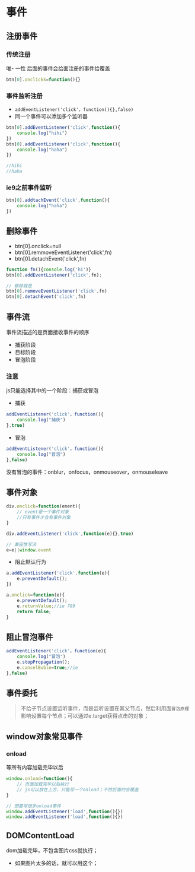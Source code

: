 # 事件

## 注册事件

### 传统注册
唯- 一性 后面的事件会给面注册的事件给覆盖
```js
btn[0].onclickk=function(){}
```

### 事件监听注册
- `addEventListener('click'，function(){},false)`
- 同一个事件可以添加多个监听器

```js
btn[0].addEventListener('click',function(){
    console.log("hihi")
})
btn[0].addEventListener('click',function(){
    console.log("haha")
})

//hihi
//haha
```
### ie9之前事件监听
```js
btn[0].addtachEvent('click',function(){
    console.log("haha")
})
```

## 删除事件

- btn[0].onclick=null
- btn[0].remmoveEventListener('click',fn)
- btn[0].detachEvent('click',fn)
```js
function fn(){console.log('hi')}
btn[0].addEventListener('click',fn);

// 移除就是
btn[0].removeEventListener('click',fn)
btn[0].detachEvent('click',fn)
```

## 事件流
事件流描述的是页面接收事件的顺序
- 捕获阶段
- 目标阶段
- 冒泡阶段

### 注意
js只能选择其中的一个阶段：捕获或冒泡

- 捕获
```js
addEventListener('click'，function(){
    console.log("捕获")
},true)
```

- 冒泡
```js
addEventListener('click'，function(){
    console.log("冒泡")
},false)
```

没有冒泡的事件：onblur，onfocus，onmouseover，onmouseleave

## 事件对象
```js
div.onclick=function(enent){
    // event是一个事件对象
    //只有事件才会有事件对象
}

div.addEventListener('click',function(e){},true)

// 兼容性写法
e=e||window.event
```

-  阻止默认行为
```js
a.addEventListener('click',function(e){
    e.preventDefault();
})

a.onclick=function(e){
    e.preventDefault();
    e.returnValue;//ie 789
    return false;
}
```

## 阻止冒泡事件

```js
addEventListener('click'，function(e){
    console.log("冒泡")
    e.stopPropagation();
    e.cancelBuble=true;//ie
},false)
```

## 事件委托

> 不给子节点设置监听事件，而是监听设置在其父节点，然后利用面`冒泡原理`影响设置每个节点；可以通过e.target获得点击的对象；


## window对象常见事件

### onload
等所有内容加载完毕以后
```js
window.onload=function(){
    // 页面加载完毕以后执行
    // js可以放在上方，只能写一个onload；不然后面的会覆盖
}

// 想要写很多onload事件
window.addEventListener('load',function(){})
window.addEventListener('load',function(){})
```

## DOMContentLoad
dom加载完毕，不包含图片css就执行；
- 如果图片太多的话，就可以用这个；